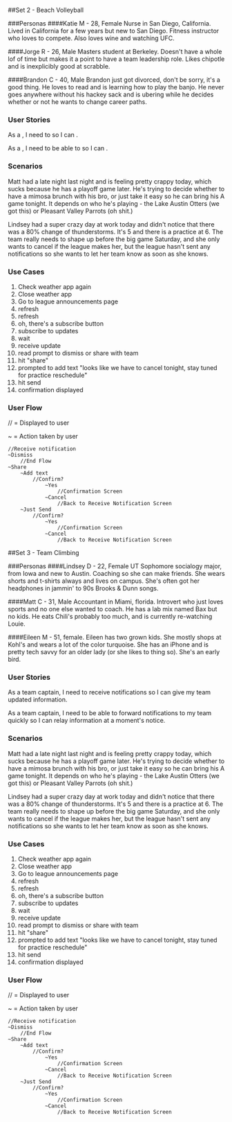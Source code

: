 ##Set 2 - Beach Volleyball 

###Personas 
####Katie M - 28, Female
Nurse in San Diego, California. Lived in California for a few years but new to San Diego. Fitness instructor who loves to compete. Also loves wine and watching UFC.

####Jorge R - 26, Male
Masters student at Berkeley. Doesn't have a whole lof of time but makes it a point to have a team leadership role. Likes chipotle and is inexplicibly good at scrabble. 

####Brandon C - 40, Male
Brandon just got divorced, don't be sorry, it's a good thing. He loves to read and is learning how to play the banjo. He never goes anywhere without his hackey sack and is ubering while he decides whether or not he wants to change career paths. 

### User Stories
As a , I need to so I can . 

As a , I need to be able to  so I can . 

### Scenarios

Matt had a late night last night and is feeling pretty crappy today, which sucks because he has a playoff game later. He's trying to decide whether to have a mimosa brunch with his bro, or just take it easy so he can bring his A game tonight. It depends on who he's playing - the Lake Austin Otters (we got this) or Pleasant Valley Parrots (oh shit.) 

Lindsey had a super crazy day at work today and didn't notice that there was a 80% change of thunderstorms. It's 5 and there is a practice at 6. The team really needs to shape up before the big game Saturday, and she only wants to cancel if the league makes her, but the league hasn't sent any notifications so she wants to let her team know as soon as she knows. 


### Use Cases

1. Check weather app again
2. Close weather app
3. Go to league announcements page
4. refresh
5. refresh
6. oh, there's a subscribe button
7. subscribe to updates
8. wait
9. receive update
10. read prompt to dismiss or share with team
11. hit "share"
12. prompted to add text "looks like we have to cancel tonight, stay tuned for practice reschedule"
13. hit send
14. confirmation displayed


### User Flow 

// = Displayed to user

~ = Action taken by user

    //Receive notification
    ~Dismiss 
        //End Flow
    ~Share
        ~Add text
            //Confirm? 
                ~Yes
                    //Confirmation Screen
                ~Cancel
                    //Back to Receive Notification Screen
        ~Just Send
            //Confirm? 
                ~Yes
                    //Confirmation Screen
                ~Cancel
                    //Back to Receive Notification Screen
                    



##Set 3 - Team Climbing 

###Personas 
####Lindsey D - 22, Female 
UT Sophomore socialogy major, from Iowa and new to Austin. Coaching so she can make friends. She wears shorts and t-shirts always and lives on campus. She's often got her headphones in jammin' to 90s Brooks & Dunn songs. 

####Matt C - 31, Male
Accountant in Miami, florida. Introvert who just loves sports and no one else wanted to coach. He has a lab mix named Bax but no kids. He eats Chili's probably too much, and is currently re-watching Louie. 

####Eileen M - 51, female. 
Eileen has two grown kids. She mostly shops at Kohl's and wears a lot of the color turquoise. She has an iPhone and is pretty tech savvy for an older lady (or she likes to thing so). She's an early bird. 

### User Stories
As a team captain, I need to receive notifications so I can give my team updated information. 

As a team captain, I need to be able to forward notifications to my team quickly so I can relay information at a moment's notice. 

### Scenarios

Matt had a late night last night and is feeling pretty crappy today, which sucks because he has a playoff game later. He's trying to decide whether to have a mimosa brunch with his bro, or just take it easy so he can bring his A game tonight. It depends on who he's playing - the Lake Austin Otters (we got this) or Pleasant Valley Parrots (oh shit.) 

Lindsey had a super crazy day at work today and didn't notice that there was a 80% change of thunderstorms. It's 5 and there is a practice at 6. The team really needs to shape up before the big game Saturday, and she only wants to cancel if the league makes her, but the league hasn't sent any notifications so she wants to let her team know as soon as she knows. 


### Use Cases

1. Check weather app again
2. Close weather app
3. Go to league announcements page
4. refresh
5. refresh
6. oh, there's a subscribe button
7. subscribe to updates
8. wait
9. receive update
10. read prompt to dismiss or share with team
11. hit "share"
12. prompted to add text "looks like we have to cancel tonight, stay tuned for practice reschedule"
13. hit send
14. confirmation displayed


### User Flow 

// = Displayed to user

~ = Action taken by user

    //Receive notification
    ~Dismiss 
        //End Flow
    ~Share
        ~Add text
            //Confirm? 
                ~Yes
                    //Confirmation Screen
                ~Cancel
                    //Back to Receive Notification Screen
        ~Just Send
            //Confirm? 
                ~Yes
                    //Confirmation Screen
                ~Cancel
                    //Back to Receive Notification Screen
                    


                    
        


